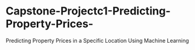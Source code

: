 # Capstone-Projectc1-Predicting-Property-Prices-
Predicting Property Prices in a Specific Location Using Machine Learning
